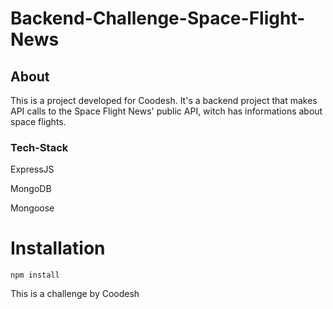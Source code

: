 # Backend-Challenge-Space-Flight-News

## About
This is a project developed for Coodesh. It's a backend project that makes API calls to the Space Flight News' public API, witch has informations about space flights.

### Tech-Stack

ExpressJS

MongoDB

Mongoose

# Installation 

    npm install


This is a challenge by Coodesh

